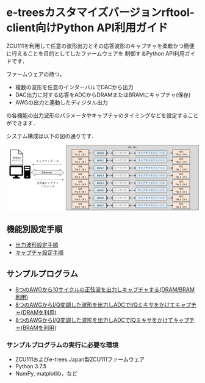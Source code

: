 # e-treesカスタマイズバージョンrftool-client向けPython API利用ガイド

ZCU111を利用して任意の波形出力とその応答波形のキャプチャを柔軟かつ簡便に行えることを目的としてしたファームウェアを
制御するPython API利用ガイドです．

ファームウェアの持つ，

- 複数の波形を任意のインターバルでDACから出力
- DAC出力に対する応答をADCからDRAMまたはBRAMにキャプチャ(保存)
- AWGの出力と連動したディジタル出力

の各機能の出力波形のパラメータやキャプチャのタイミングなどを設定することができます．

システム構成は以下の図の通りです．

![システムオーバービュー](images/zcu111_system_overview.png)

## 機能別設定手順

- [出力波形設定手順](awg-ja.md) 
- [キャプチャ設定手順](capture-ja.md) 

## サンプルプログラム

- [8つのAWGから10サイクルの正弦波を出力しキャプチャする(DRAM/BRAM利用)](awg-x8-send-recv-ja.md)
- [8つのAWGからI/Q変調した波形を出力しADCでI/Qミキサをかけてキャプチャ(DRAMを利用)](awg-x8-iq-send-iq-recv-ja.md)
- [8つのAWGからI/Q変調した波形を出力しADCでIQミキサをかけてキャプチャ(BRAMを利用)](awg-x8-with-iq-bram-ja.md)

### サンプルプログラムの実行に必要な環境

- ZCU111およびe-trees.Japan製ZCU111ファームウェア
- Python 3.7.5
- NumPy, matplotlib，など


